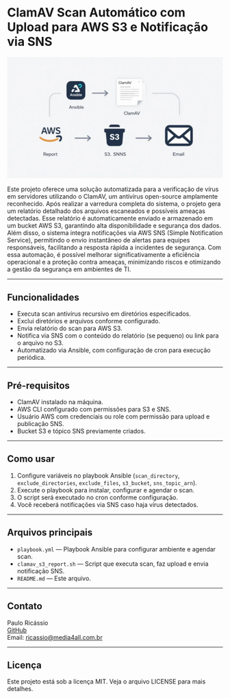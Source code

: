 # ClamAV Scan Automático com Upload para AWS S3 e Notificação via SNS

![Arquitetura](img/arquitetura.jpeg)



Este projeto oferece uma solução automatizada para a verificação de vírus em servidores utilizando o ClamAV, um antivírus open-source amplamente reconhecido. Após realizar a varredura completa do sistema, o projeto gera um relatório detalhado dos arquivos escaneados e possíveis ameaças detectadas. Esse relatório é automaticamente enviado e armazenado em um bucket AWS S3, garantindo alta disponibilidade e segurança dos dados. Além disso, o sistema integra notificações via AWS SNS (Simple Notification Service), permitindo o envio instantâneo de alertas para equipes responsáveis, facilitando a resposta rápida a incidentes de segurança. Com essa automação, é possível melhorar significativamente a eficiência operacional e a proteção contra ameaças, minimizando riscos e otimizando a gestão da segurança em ambientes de TI.

---

## Funcionalidades

- Executa scan antivírus recursivo em diretórios especificados.
- Exclui diretórios e arquivos conforme configurado.
- Envia relatório do scan para AWS S3.
- Notifica via SNS com o conteúdo do relatório (se pequeno) ou link para o arquivo no S3.
- Automatizado via Ansible, com configuração de cron para execução periódica.

---

## Pré-requisitos

- ClamAV instalado na máquina.
- AWS CLI configurado com permissões para S3 e SNS.
- Usuário AWS com credenciais ou role com permissão para upload e publicação SNS.
- Bucket S3 e tópico SNS previamente criados.

---

## Como usar

1. Configure variáveis no playbook Ansible (`scan_directory`, `exclude_directories`, `exclude_files`, `s3_bucket`, `sns_topic_arn`).
2. Execute o playbook para instalar, configurar e agendar o scan.
3. O script será executado no cron conforme configuração.
4. Você receberá notificações via SNS caso haja vírus detectados.

---

## Arquivos principais

- `playbook.yml` — Playbook Ansible para configurar ambiente e agendar scan.
- `clamav_s3_report.sh` — Script que executa scan, faz upload e envia notificação SNS.
- `README.md` — Este arquivo.

---

## Contato

Paulo Ricássio  
[GitHub](https://github.com/pauloricassio)  
Email: ricassio@media4all.com.br

---

## Licença

Este projeto está sob a licença MIT. Veja o arquivo LICENSE para mais detalhes.

